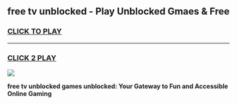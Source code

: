 
## free tv unblocked - Play Unblocked Gmaes & Free
<h3>
<a href="https://news.freeplayer.one?title=free_tv_unblocked&ref=23F">CLICK TO PLAY</a></h3>
<hr>

<h3>
<a href="https://news.freeplayer.one?title=free_tv_unblocked&ref=23F">CLICK 2 PLAY</a>
  
</h3>

<a href="https://news.freeplayer.one?title=free_tv_unblocked&ref=23F/"><img src="https://clearcache.store/games.png"></a>


**free tv unblocked games unblocked: Your Gateway to Fun and Accessible Online Gaming**
